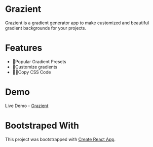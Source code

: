 
# Grazient

Grazient is a gradient generator app to make customized and beautiful gradient backgrounds for your projects.

# Features

- 🌈Popular Gradient Presets
- 🧰Customize gradients
- 👨‍💻Copy CSS Code

# Demo

Live Demo - [Grazient](https://grazient.vercel.app/)

 

# Bootstraped With

This project was bootstrapped with [Create React App](https://github.com/facebook/create-react-app).
